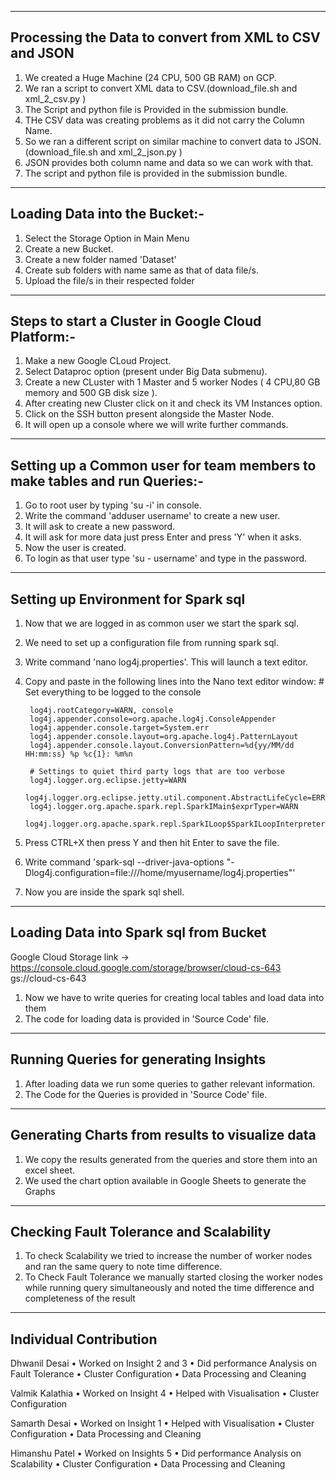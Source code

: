 ----------------------------------------------------------
Processing the Data to convert from XML to CSV and JSON
----------------------------------------------------------

1) We created a Huge Machine (24 CPU, 500 GB RAM) on GCP.
2) We ran a script to convert XML data to CSV.(download_file.sh and xml_2_csv.py )
3) The Script and python file is Provided in the submission bundle.
4) THe CSV data was creating problems as it did not carry the Column Name.
5) So we ran a different script on similar machine to convert data to JSON.(download_file.sh and xml_2_json.py )
6) JSON provides both column name and data so we can work with that.
7) The script and python file is provided in the submission bundle.


---------------------------------------
Loading Data into the Bucket:-
---------------------------------------

1) Select the Storage Option in Main Menu
2) Create a new Bucket.
3) Create a new folder named 'Dataset'
4) Create sub folders with name same as that of data file/s.
5) Upload the file/s in their respected folder

---------------------------------------------------------
Steps to start a Cluster in Google Cloud Platform:-
---------------------------------------------------------

1) Make a new Google CLoud Project.
2) Select Dataproc option (present under Big Data submenu).
3) Create a new CLuster with 1 Master and 5 worker Nodes ( 4 CPU,80 GB memory and 500 GB disk size ).
4) After creating new Cluster click on it and check its VM Instances option.
5) Click on the SSH button present alongside the Master Node.
6) It will open up a console where we will write further commands.

---------------------------------------------------------------------------
Setting up a Common user for team members to make tables and run Queries:-
---------------------------------------------------------------------------

1) Go to root user by typing 'su -i' in console.
2) Write the command 'adduser username' to create a new user.
3) It will ask to create a new password.
4) It will ask for more data just press Enter and press 'Y' when it asks.
5) Now the user is created.
6) To login as that user type 'su - username' and type in the password.

---------------------------------------------
Setting up Environment for Spark sql
---------------------------------------------

1) Now that we are logged in as common user we start the spark sql.
2) We need to set up a configuration file from running spark sql.
3) Write command 'nano log4j.properties'. This will launch a text editor.
4) Copy and paste in the following lines into the Nano text editor window:
		# Set everything to be logged to the console

		log4j.rootCategory=WARN, console
		log4j.appender.console=org.apache.log4j.ConsoleAppender
		log4j.appender.console.target=System.err
		log4j.appender.console.layout=org.apache.log4j.PatternLayout
		log4j.appender.console.layout.ConversionPattern=%d{yy/MM/dd HH:mm:ss} %p %c{1}: %m%n

		# Settings to quiet third party logs that are too verbose
		log4j.logger.org.eclipse.jetty=WARN
		log4j.logger.org.eclipse.jetty.util.component.AbstractLifeCycle=ERROR
		log4j.logger.org.apache.spark.repl.SparkIMain$exprTyper=WARN
		log4j.logger.org.apache.spark.repl.SparkILoop$SparkILoopInterpreter=WARN

5) Press CTRL+X then press Y and then hit Enter to save the file.
6) Write command 'spark-sql --driver-java-options "-Dlog4j.configuration=file:///home/myusername/log4j.properties"'
7) Now you are inside the spark sql shell.	

-------------------------------------------
Loading Data into Spark sql from Bucket
-------------------------------------------
Google Cloud Storage link -> https://console.cloud.google.com/storage/browser/cloud-cs-643
gs://cloud-cs-643
1) Now we have to write queries for creating local tables and load data into them
2) The code for loading data is provided in 'Source Code' file.

-------------------------------------------
Running Queries for generating Insights
-------------------------------------------

1) After loading data we run some queries to gather relevant information.
2) The Code for the Queries is provided in 'Source Code' file.

-----------------------------------------------------
Generating Charts from results to visualize data
-----------------------------------------------------

1) We copy the results generated from the queries and store them into an excel sheet.
2) We used the chart option available in Google Sheets to generate the Graphs

-------------------------------------------
Checking Fault Tolerance and Scalability 
-------------------------------------------

1) To check Scalability we tried to increase the number of worker nodes and ran the same query to note time difference.
2) To Check Fault Tolerance we manually started closing the worker nodes while running query simultaneously and noted 
   the time difference and completeness of the result 




--------------------------------------------------------------
Individual Contribution
--------------------------------------------------------------

Dhwanil Desai
    • Worked on Insight 2 and 3
    • Did performance Analysis on Fault Tolerance
    • Cluster Configuration
    • Data Processing and Cleaning

Valmik Kalathia
    • Worked on Insight 4
    • Helped with Visualisation
    • Cluster Configuration

Samarth Desai
    • Worked on Insight 1
    • Helped with Visualisation
    • Cluster Configuration
    • Data Processing and Cleaning

Himanshu Patel
    • Worked on Insights  5
    • Did performance Analysis on Scalability
    • Cluster Configuration
    • Data Processing and Cleaning



